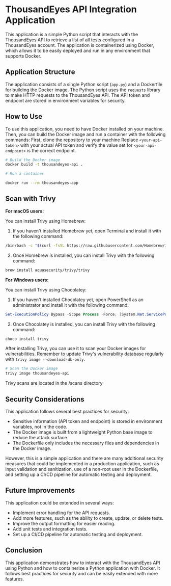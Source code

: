 # ThousandEyes API Integration Application

This application is a simple Python script that interacts with the ThousandEyes API to retrieve a list of all tests configured in a ThousandEyes account. The application is containerized using Docker, which allows it to be easily deployed and run in any environment that supports Docker.

## Application Structure

The application consists of a single Python script (`app.py`) and a Dockerfile for building the Docker image. The Python script uses the `requests` library to make HTTP requests to the ThousandEyes API. The API token and endpoint are stored in environment variables for security.

## How to Use

To use this application, you need to have Docker installed on your machine. Then, you can build the Docker image and run a container with the following commands:
First, clone the repository to your machine
Replace `<your-api-token>` with your actual API token and verify the value set for `<your-api-endpoint>` is the correct endpoint.

```bash
# Build the Docker image
docker build -t thousandeyes-api .

# Run a container

docker run --rm thousandeyes-app  
```

## Scan with Trivy

**For macOS users:**

You can install Trivy using Homebrew:

1. If you haven't installed Homebrew yet, open Terminal and install it with the following command:

```bash
/bin/bash -c "$(curl -fsSL https://raw.githubusercontent.com/Homebrew/install/HEAD/install.sh)"
```

2. Once Homebrew is installed, you can install Trivy with the following command:

```bash
brew install aquasecurity/trivy/trivy
```

**For Windows users:**

You can install Trivy using Chocolatey:

1. If you haven't installed Chocolatey yet, open PowerShell as an administrator and install it with the following command:

```powershell
Set-ExecutionPolicy Bypass -Scope Process -Force; [System.Net.ServicePointManager]::SecurityProtocol = [System.Net.ServicePointManager]::SecurityProtocol -bor 3072; iex ((New-Object System.Net.WebClient).DownloadString('https://chocolatey.org/install.ps1'))
```

2. Once Chocolatey is installed, you can install Trivy with the following command:

```powershell
choco install trivy
```

After installing Trivy, you can use it to scan your Docker images for vulnerabilities. Remember to update Trivy's vulnerability database regularly with `trivy image --download-db-only`.

```bash
# Scan the Docker image
trivy image thousandeyes-api 
```
Trivy scans are located in the /scans directory

## Security Considerations

This application follows several best practices for security:

- Sensitive information (API token and endpoint) is stored in environment variables, not in the code.
- The Docker image is built from a lightweight Python base image to reduce the attack surface.
- The Dockerfile only includes the necessary files and dependencies in the Docker image.

However, this is a simple application and there are many additional security measures that could be implemented in a production application, such as input validation and sanitization, use of a non-root user in the Dockerfile, and setting up a CI/CD pipeline for automatic testing and deployment.

## Future Improvements

This application could be extended in several ways:

- Implement error handling for the API requests.
- Add more features, such as the ability to create, update, or delete tests.
- Improve the output formatting for easier reading.
- Add unit tests and integration tests.
- Set up a CI/CD pipeline for automatic testing and deployment.

## Conclusion

This application demonstrates how to interact with the ThousandEyes API using Python and how to containerize a Python application with Docker. It follows best practices for security and can be easily extended with more features.
